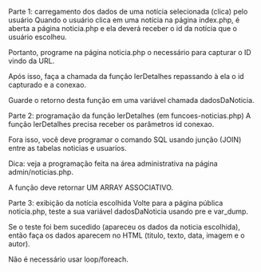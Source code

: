 Parte 1: carregamento dos dados de uma notícia selecionada (clica) pelo usuário
Quando o usuário clica em uma notícia na página index.php, é aberta a página noticia.php e ela deverá receber o id da notícia que o usuário escolheu.

Portanto, programe na página noticia.php o necessário para capturar o ID vindo da URL.

Após isso, faça a chamada da função lerDetalhes repassando à ela o id capturado e a conexao.

Guarde o retorno desta função em uma variável chamada dadosDaNoticia.

Parte 2: programação da função lerDetalhes (em funcoes-noticias.php)
A função lerDetalhes precisa receber os parâmetros id conexao.

Fora isso, você deve programar o comando SQL usando junção (JOIN) entre as tabelas noticias e usuarios.

Dica: veja a programação feita na área administrativa na página admin/noticias.php.

A função deve retornar UM ARRAY ASSOCIATIVO.

Parte 3: exibição da notícia escolhida
Volte para a página pública noticia.php, teste a sua variável dadosDaNoticia usando pre e var_dump.

Se o teste foi bem sucedido (apareceu os dados da noticia escolhida), então faça os dados aparecem no HTML (titulo, texto, data, imagem e o autor).

Não é necessário usar loop/foreach.






